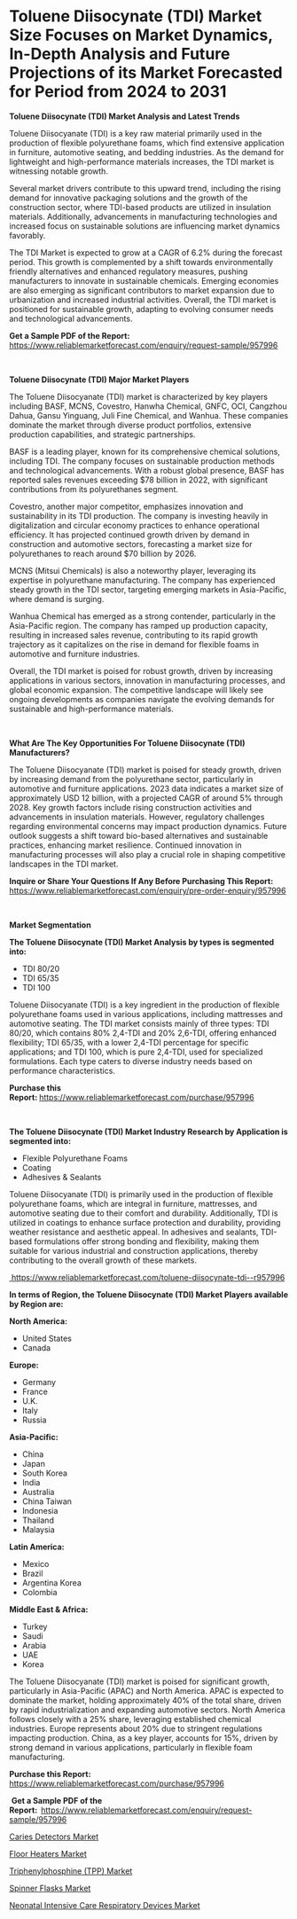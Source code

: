 <p><h1>Toluene Diisocynate (TDI) Market Size Focuses on Market Dynamics, In-Depth Analysis and Future Projections of its Market Forecasted for Period from 2024 to 2031</h1></p><p><strong>Toluene Diisocynate (TDI) Market Analysis and Latest Trends</strong></p>
<p><p>Toluene Diisocyanate (TDI) is a key raw material primarily used in the production of flexible polyurethane foams, which find extensive application in furniture, automotive seating, and bedding industries. As the demand for lightweight and high-performance materials increases, the TDI market is witnessing notable growth. </p><p>Several market drivers contribute to this upward trend, including the rising demand for innovative packaging solutions and the growth of the construction sector, where TDI-based products are utilized in insulation materials. Additionally, advancements in manufacturing technologies and increased focus on sustainable solutions are influencing market dynamics favorably.</p><p>The TDI Market is expected to grow at a CAGR of 6.2% during the forecast period. This growth is complemented by a shift towards environmentally friendly alternatives and enhanced regulatory measures, pushing manufacturers to innovate in sustainable chemicals. Emerging economies are also emerging as significant contributors to market expansion due to urbanization and increased industrial activities. Overall, the TDI market is positioned for sustainable growth, adapting to evolving consumer needs and technological advancements.</p></p>
<p><strong>Get a Sample PDF of the Report:&nbsp;</strong> <a href="https://www.reliablemarketforecast.com/enquiry/request-sample/957996?utm_campaign=1110&utm_medium=2&utm_source=Github&utm_content=ia&utm_term=03122024&utm_id=toluene-diisocynate-tdi">https://www.reliablemarketforecast.com/enquiry/request-sample/957996</a></p>
<p>&nbsp;</p>
<p><strong>Toluene Diisocynate (TDI) Major Market Players</strong></p>
<p><p>The Toluene Diisocyanate (TDI) market is characterized by key players including BASF, MCNS, Covestro, Hanwha Chemical, GNFC, OCI, Cangzhou Dahua, Gansu Yinguang, Juli Fine Chemical, and Wanhua. These companies dominate the market through diverse product portfolios, extensive production capabilities, and strategic partnerships.</p><p>BASF is a leading player, known for its comprehensive chemical solutions, including TDI. The company focuses on sustainable production methods and technological advancements. With a robust global presence, BASF has reported sales revenues exceeding $78 billion in 2022, with significant contributions from its polyurethanes segment.</p><p>Covestro, another major competitor, emphasizes innovation and sustainability in its TDI production. The company is investing heavily in digitalization and circular economy practices to enhance operational efficiency. It has projected continued growth driven by demand in construction and automotive sectors, forecasting a market size for polyurethanes to reach around $70 billion by 2026.</p><p>MCNS (Mitsui Chemicals) is also a noteworthy player, leveraging its expertise in polyurethane manufacturing. The company has experienced steady growth in the TDI sector, targeting emerging markets in Asia-Pacific, where demand is surging.</p><p>Wanhua Chemical has emerged as a strong contender, particularly in the Asia-Pacific region. The company has ramped up production capacity, resulting in increased sales revenue, contributing to its rapid growth trajectory as it capitalizes on the rise in demand for flexible foams in automotive and furniture industries.</p><p>Overall, the TDI market is poised for robust growth, driven by increasing applications in various sectors, innovation in manufacturing processes, and global economic expansion. The competitive landscape will likely see ongoing developments as companies navigate the evolving demands for sustainable and high-performance materials.</p></p>
<p>&nbsp;</p>
<p><strong>What Are The Key Opportunities For Toluene Diisocynate (TDI) Manufacturers?</strong></p>
<p><p>The Toluene Diisocyanate (TDI) market is poised for steady growth, driven by increasing demand from the polyurethane sector, particularly in automotive and furniture applications. 2023 data indicates a market size of approximately USD 12 billion, with a projected CAGR of around 5% through 2028. Key growth factors include rising construction activities and advancements in insulation materials. However, regulatory challenges regarding environmental concerns may impact production dynamics. Future outlook suggests a shift toward bio-based alternatives and sustainable practices, enhancing market resilience. Continued innovation in manufacturing processes will also play a crucial role in shaping competitive landscapes in the TDI market.</p></p>
<p><strong>Inquire or Share Your Questions If Any Before Purchasing This Report:</strong> <a href="https://www.reliablemarketforecast.com/enquiry/pre-order-enquiry/957996?utm_campaign=1110&utm_medium=2&utm_source=Github&utm_content=ia&utm_term=03122024&utm_id=toluene-diisocynate-tdi">https://www.reliablemarketforecast.com/enquiry/pre-order-enquiry/957996</a></p>
<p>&nbsp;</p>
<p><strong>Market Segmentation</strong></p>
<p><strong>The Toluene Diisocynate (TDI) Market Analysis by types is segmented into:</strong></p>
<p><ul><li>TDI 80/20</li><li>TDI 65/35</li><li>TDI 100</li></ul></p>
<p><p>Toluene Diisocyanate (TDI) is a key ingredient in the production of flexible polyurethane foams used in various applications, including mattresses and automotive seating. The TDI market consists mainly of three types: TDI 80/20, which contains 80% 2,4-TDI and 20% 2,6-TDI, offering enhanced flexibility; TDI 65/35, with a lower 2,4-TDI percentage for specific applications; and TDI 100, which is pure 2,4-TDI, used for specialized formulations. Each type caters to diverse industry needs based on performance characteristics.</p></p>
<p><strong>Purchase this Report:&nbsp;</strong><a href="https://www.reliablemarketforecast.com/purchase/957996?utm_campaign=1110&utm_medium=2&utm_source=Github&utm_content=ia&utm_term=03122024&utm_id=toluene-diisocynate-tdi">https://www.reliablemarketforecast.com/purchase/957996</a></p>
<p>&nbsp;</p>
<p><strong>The Toluene Diisocynate (TDI) Market Industry Research by Application is segmented into:</strong></p>
<p><ul><li>Flexible Polyurethane Foams</li><li>Coating</li><li>Adhesives & Sealants</li></ul></p>
<p><p>Toluene Diisocyanate (TDI) is primarily used in the production of flexible polyurethane foams, which are integral in furniture, mattresses, and automotive seating due to their comfort and durability. Additionally, TDI is utilized in coatings to enhance surface protection and durability, providing weather resistance and aesthetic appeal. In adhesives and sealants, TDI-based formulations offer strong bonding and flexibility, making them suitable for various industrial and construction applications, thereby contributing to the overall growth of these markets.</p></p>
<p><a href="https://www.reliablemarketforecast.com/toluene-diisocynate-tdi--r957996?utm_campaign=1110&utm_medium=2&utm_source=Github&utm_content=ia&utm_term=03122024&utm_id=toluene-diisocynate-tdi">&nbsp;https://www.reliablemarketforecast.com/toluene-diisocynate-tdi--r957996</a></p>
<p><strong>In terms of Region, the Toluene Diisocynate (TDI) Market Players available by Region are:</strong></p>
<p>
    <p> <strong> North America: </strong>
        <ul>
            <li>United States</li>
            <li>Canada</li>
        </ul>
        </p> 
    <p> <strong> Europe: </strong>
        <ul>
            <li>Germany</li>
            <li>France</li>
            <li>U.K.</li>
            <li>Italy</li>
            <li>Russia</li>
        </ul>
        </p> 
    <p> <strong> Asia-Pacific: </strong>
        <ul>
            <li>China</li>
            <li>Japan</li>
            <li>South Korea</li>
            <li>India</li>
            <li>Australia</li>
            <li>China Taiwan</li>
            <li>Indonesia</li>
            <li>Thailand</li>
            <li>Malaysia</li>
        </ul>
        </p> 
    <p> <strong> Latin America: </strong>
        <ul>
            <li>Mexico</li>
            <li>Brazil</li>
            <li>Argentina Korea</li>
            <li>Colombia</li>
        </ul>
        </p> 
    <p> <strong> Middle East & Africa: </strong>
        <ul>
            <li>Turkey</li>
            <li>Saudi</li>
            <li>Arabia</li>
            <li>UAE</li>
            <li>Korea</li>
        </ul>
    </p>
    </p>
<p><p>The Toluene Diisocyanate (TDI) market is poised for significant growth, particularly in Asia-Pacific (APAC) and North America. APAC is expected to dominate the market, holding approximately 40% of the total share, driven by rapid industrialization and expanding automotive sectors. North America follows closely with a 25% share, leveraging established chemical industries. Europe represents about 20% due to stringent regulations impacting production. China, as a key player, accounts for 15%, driven by strong demand in various applications, particularly in flexible foam manufacturing.</p></p>
<p><strong>Purchase this Report: </strong><a href="https://www.reliablemarketforecast.com/purchase/957996?utm_campaign=1110&utm_medium=2&utm_source=Github&utm_content=ia&utm_term=03122024&utm_id=toluene-diisocynate-tdi">https://www.reliablemarketforecast.com/purchase/957996</a></p>
<p>&nbsp;<strong>Get a Sample PDF of the Report:&nbsp;&nbsp;</strong><a href="https://www.reliablemarketforecast.com/enquiry/request-sample/957996?utm_campaign=1110&utm_medium=2&utm_source=Github&utm_content=ia&utm_term=03122024&utm_id=toluene-diisocynate-tdi">https://www.reliablemarketforecast.com/enquiry/request-sample/957996</a></p>
<p><strong></strong></p>
<p><p><a href="https://www.linkedin.com/pulse/comprehensive-caries-detectors-market-report-2024-2031-revenue-ath7c?utm_campaign=1110&utm_medium=2&utm_source=Github&utm_content=ia&utm_term=03122024&utm_id=toluene-diisocynate-tdi">Caries Detectors Market</a></p><p><a href="https://issuu.com/reportprime-2/docs/floor-heaters-market-size-2030.pptx?utm_campaign=1110&utm_medium=2&utm_source=Github&utm_content=ia&utm_term=03122024&utm_id=toluene-diisocynate-tdi">Floor Heaters Market</a></p><p><a href="https://issuu.com/reportprime-2/docs/triphenylphosphine-tpp-market-size-2030.pptx?utm_campaign=1110&utm_medium=2&utm_source=Github&utm_content=ia&utm_term=03122024&utm_id=toluene-diisocynate-tdi">Triphenylphosphine (TPP) Market</a></p><p><a href="https://www.linkedin.com/pulse/spinner-flasks-market-report-competitive-insights-133-fbcze?utm_campaign=1110&utm_medium=2&utm_source=Github&utm_content=ia&utm_term=03122024&utm_id=toluene-diisocynate-tdi">Spinner Flasks Market</a></p><p><a href="https://github.com/WillieWoodard/Market-Research-Report-List-7/blob/main/neonatal-intensive-care-respiratory-devices-market.md?utm_campaign=1110&utm_medium=2&utm_source=Github&utm_content=ia&utm_term=03122024&utm_id=toluene-diisocynate-tdi">Neonatal Intensive Care Respiratory Devices Market</a></p></p>